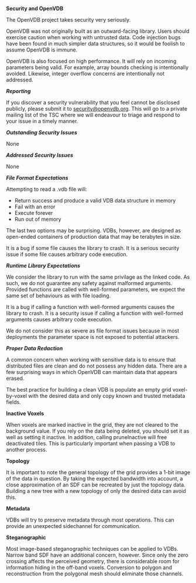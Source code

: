 **Security and OpenVDB**

The OpenVDB project takes security very seriously.

OpenVDB was not originally built as an outward-facing library.
Users should exercise caution when working with untrusted data.
Code injection bugs have been found in much simpler data structures,
so it would be foolish to assume OpenVDB is immune.

OpenVDB is also focused on high performance.   It will rely on
incoming parameters being valid.  For example, array bounds checking is
intentionally avoided.  Likewise, integer overflow concerns are
intentionally not addressed.

***Reporting***

If you discover a security vulnerability that you feel cannot
be disclosed publicly, please submit it to security@openvdb.org.
This will go to a private mailing list of the TSC where we will
endeavour to triage and respond to your issue in a timely manner.

***Outstanding Security Issues***

None

***Addressed Security Issues***

None

***File Format Expectations***

Attempting to read a .vdb file will:
* Return success and produce a valid VDB data structure in memory
* Fail with an error
* Execute forever
* Run out of memory

The last two options may be surprising.  VDBs, however, are designed
as open-ended containers of production data that may be terabytes in size.

It is a bug if some file causes the library to crash.  It is a serious
security issue if some file causes arbitrary code execution.

***Runtime Library Expectations***

We consider the library to run with the same privilage as the linked
code.  As such, we do not guarantee any safety against malformed
arguments.   Provided functions are called with well-formed
parameters, we expect the same set of behaviours as with file
loading.

It is a bug if calling a function with well-formed arguments causes
the library to crash.  It is a security issue if calling a function
with well-formed arguments causes arbitrary code execution.

We do not consider this as severe as file format issues because
in most deployments the parameter space is not exposed to potential
attackers.

***Proper Data Redaction***

A common concern when working with sensitive data is to ensure
that distributed files are clean and do not possess any hidden
data.   There are a few surprising ways in which OpenVDB can
maintain data that appears erased.

The best practice for building a clean VDB is populate an
empty grid voxel-by-voxel with the desired data and only
copy known and trusted metadata fields.

****Inactive Voxels****

When voxels are marked inactive in the grid, they are not cleared
to the background value.  If you rely on the data being deleted, you
should set it as well as setting it inactive.  In addition, calling
pruneInactive will free deactivated tiles.  This is particularly
important when passing a VDB to another process.

****Topology****

It is important to note the general topology of the grid provides
a 1-bit image of the data in question.  By taking the expected bandwidth
into account, a close approximation of an SDF can be recreated by just
the topology data.  Building a new tree with a new topology of only
the desired data can avoid this.

****Metadata****

VDBs will try to preserve metadata through most operations.  This can
provide an unexpected sidechannel for communication.

****Steganographic****

Most image-based steganographic techniques can be applied to VDBs.
Narrow band SDF have an additional concern, however.   Since only
the zero crossing affects the perceived geometry, there is considerable
room for information hiding in the off-band voxels.  Conversion to
polygon and reconstruction from the polygonal mesh should eliminate
those channels.

